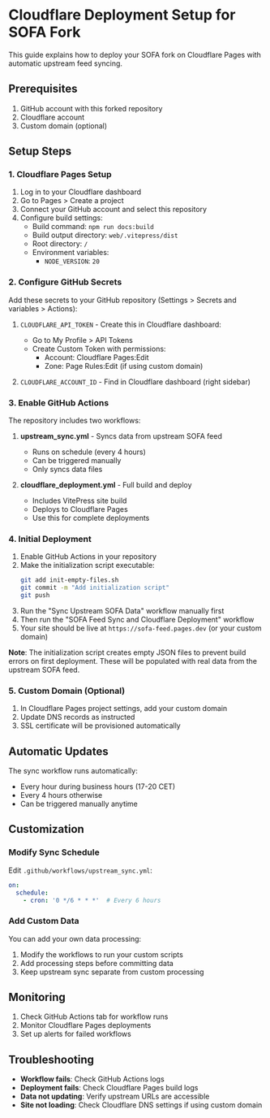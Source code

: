 # Cloudflare Deployment Setup for SOFA Fork

This guide explains how to deploy your SOFA fork on Cloudflare Pages with automatic upstream feed syncing.

## Prerequisites

1. GitHub account with this forked repository
2. Cloudflare account
3. Custom domain (optional)

## Setup Steps

### 1. Cloudflare Pages Setup

1. Log in to your Cloudflare dashboard
2. Go to Pages > Create a project
3. Connect your GitHub account and select this repository
4. Configure build settings:
   - Build command: `npm run docs:build`
   - Build output directory: `web/.vitepress/dist`
   - Root directory: `/`
   - Environment variables:
     - `NODE_VERSION`: `20`

### 2. Configure GitHub Secrets

Add these secrets to your GitHub repository (Settings > Secrets and variables > Actions):

1. `CLOUDFLARE_API_TOKEN` - Create this in Cloudflare dashboard:
   - Go to My Profile > API Tokens
   - Create Custom Token with permissions:
     - Account: Cloudflare Pages:Edit
     - Zone: Page Rules:Edit (if using custom domain)

2. `CLOUDFLARE_ACCOUNT_ID` - Find in Cloudflare dashboard (right sidebar)

### 3. Enable GitHub Actions

The repository includes two workflows:

1. **upstream_sync.yml** - Syncs data from upstream SOFA feed
   - Runs on schedule (every 4 hours)
   - Can be triggered manually
   - Only syncs data files

2. **cloudflare_deployment.yml** - Full build and deploy
   - Includes VitePress site build
   - Deploys to Cloudflare Pages
   - Use this for complete deployments

### 4. Initial Deployment

1. Enable GitHub Actions in your repository
2. Make the initialization script executable:
   ```bash
   git add init-empty-files.sh
   git commit -m "Add initialization script"
   git push
   ```
3. Run the "Sync Upstream SOFA Data" workflow manually first
4. Then run the "SOFA Feed Sync and Cloudflare Deployment" workflow
5. Your site should be live at `https://sofa-feed.pages.dev` (or your custom domain)

**Note**: The initialization script creates empty JSON files to prevent build errors on first deployment. These will be populated with real data from the upstream SOFA feed.

### 5. Custom Domain (Optional)

1. In Cloudflare Pages project settings, add your custom domain
2. Update DNS records as instructed
3. SSL certificate will be provisioned automatically

## Automatic Updates

The sync workflow runs automatically:
- Every hour during business hours (17-20 CET)
- Every 4 hours otherwise
- Can be triggered manually anytime

## Customization

### Modify Sync Schedule

Edit `.github/workflows/upstream_sync.yml`:
```yaml
on:
  schedule:
    - cron: '0 */6 * * *'  # Every 6 hours
```

### Add Custom Data

You can add your own data processing:
1. Modify the workflows to run your custom scripts
2. Add processing steps before committing data
3. Keep upstream sync separate from custom processing

## Monitoring

1. Check GitHub Actions tab for workflow runs
2. Monitor Cloudflare Pages deployments
3. Set up alerts for failed workflows

## Troubleshooting

- **Workflow fails**: Check GitHub Actions logs
- **Deployment fails**: Check Cloudflare Pages build logs
- **Data not updating**: Verify upstream URLs are accessible
- **Site not loading**: Check Cloudflare DNS settings if using custom domain